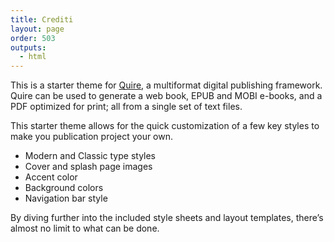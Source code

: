 ```yaml
---
title: Crediti
layout: page
order: 503
outputs:
  - html
---
```


This is a starter theme for [Quire](https://gettypubs.github.io/quire/), a multiformat digital publishing framework. Quire can be used to generate a web book, EPUB and MOBI e-books, and a PDF optimized for print; all from a single set of text files. 

This starter theme allows for the quick customization of a few key styles to make you publication project your own.

- Modern and Classic type styles
- Cover and splash page images
- Accent color
- Background colors
- Navigation bar style

By diving further into the included style sheets and layout templates, there’s almost no limit to what can be done.
